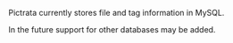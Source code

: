 Pictrata currently stores file and tag information in MySQL.

In the future support for other databases may be added.

